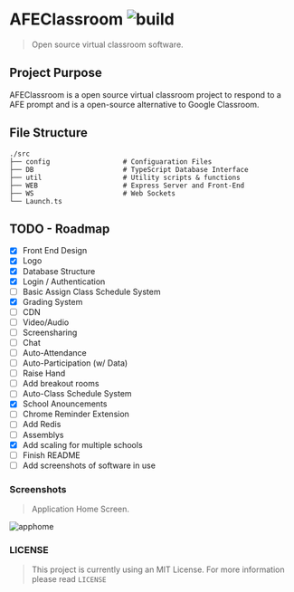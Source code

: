# AFEClassroom ![build](https://img.shields.io/badge/build-passing-brightgreen.svg?style=flat)
> Open source virtual classroom software.

## Project Purpose
AFEClassroom is a open source virtual classroom project to respond to a AFE prompt and is a open-source alternative to Google Classroom.

## File Structure
    ./src
    ├── config                  # Configuaration Files
    ├── DB                      # TypeScript Database Interface
    ├── util                    # Utility scripts & functions
    ├── WEB                     # Express Server and Front-End
    ├── WS                      # Web Sockets
    └── Launch.ts

## TODO - Roadmap
- [x] Front End Design
- [x] Logo
- [x] Database Structure
- [x] Login / Authentication
- [ ] Basic Assign Class Schedule System
- [x] Grading System
- [ ] CDN
- [ ] Video/Audio
- [ ] Screensharing
- [ ] Chat
- [ ] Auto-Attendance  
- [ ] Auto-Participation (w/ Data)
- [ ] Raise Hand
- [ ] Add breakout rooms
- [ ] Auto-Class Schedule System
- [x] School Anouncements 
- [ ] Chrome Reminder Extension
- [ ] Add Redis
- [ ] Assemblys
- [x] Add scaling for multiple schools
- [ ] Finish README
- [ ] Add screenshots of software in use

### Screenshots
> Application Home Screen.

![apphome](https://cdn.discordapp.com/attachments/811807146395828304/816458642739036160/unknown.png)

### LICENSE
> This project is currently using an MIT License. For more information please read `LICENSE`